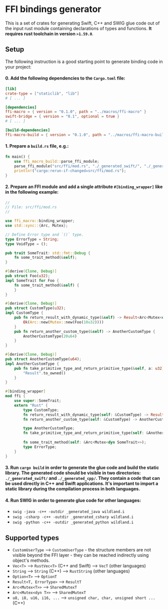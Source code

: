 # FFI bindings generator
This is a set of crates for generating Swift, C++ and SWIG glue code out of the input rust module containing declarations of types and functions. **It requires rust toolchain in version `>1.59.0`**.

## Setup
The following instruction is a good starting point to generate binding code in your project:

#### 0. Add the following dependencies to the `Cargo.toml` file:
```toml
[lib]
crate-type = ["staticlib", "lib"]
# [ ... ]

[dependencies]
ffi-macro = { version = "0.1.0", path = "../macros/ffi-macro" }
swift-bridge = { version = "0.1", optional = true }
# [ ... ]

[build-dependencies]
ffi-macro-build = { version = "0.1.0", path = "../macros/ffi-macro-build" }
```

#### 1. Prepare a `build.rs` file, e.g.:
```rust
fn main() {
    use ffi_macro_build::parse_ffi_module;
    parse_ffi_module("src/ffi/mod.rs", "./_generated_swift/", "./_generated_cpp/").unwrap();
    println!("cargo:rerun-if-changed=src/ffi/mod.rs");
}
```

#### 2. Prepare an FFI module and add a single attribute `#[binding_wrapper]` like in the following example:
```rust
//
// File: src/ffi/mod.rs
//

use ffi_macro::binding_wrapper;
use std::sync::{Arc, Mutex};

// Define Error type and `()` type.
type ErrorType = String;
type VoidType = ();

pub trait SomeTrait: std::fmt::Debug {
    fn some_trait_method(&self);
}

#[derive(Clone, Debug)]
pub struct Foo(u32);
impl SomeTrait for Foo {
    fn some_trait_method(&self) {
    }
}

#[derive(Clone, Debug)]
pub struct CustomType(u32);
impl CustomType {
    pub fn return_result_with_dynamic_type(&self) -> Result<Arc<Mutex<dyn SomeTrait>>, ErrorType> {
        Ok(Arc::new(Mutex::new(Foo(10u32))))
    }
    pub fn return_another_custom_type(&self) -> AnotherCustomType {
        AnotherCustomType(20u64)
    }
}

#[derive(Clone, Debug)]
pub struct AnotherCustomType(u64);
impl AnotherCustomType {
    pub fn take_primitive_type_and_return_primitive_type(&self, a: u32) -> String {
        "Result".to_owned()
    }
}

#[binding_wrapper]
mod ffi {
    use super::SomeTrait;
    extern "Rust" {
        type CustomType;
        fn return_result_with_dynamic_type(self: &CustomType) -> Result<Arc<Mutex<dyn SomeTrait>>>;
        fn return_another_custom_type(self: &CustomType) -> AnotherCustomType;

        type AnotherCustomType;
        fn take_primitive_type_and_return_primitive_type(self: &AnotherCustomType, a: u32) -> String;        
        
        fn some_trait_method(self: &Arc<Mutex<dyn SomeTrait>>);
        type ErrorType;
    }
}
```

#### 3. Run `cargo build` in order to generate the glue code and build the static library. The generated code should be visible in two directories: `./_generated_swift/` and `./_generated_cpp/`. They contain a code that can be used directly in C++ and Swift applications. It's important to import a static library during the compilation process in both languages.


#### 4. Run SWIG in order to generate glue code for other languages:
 - `swig -java -c++ -outdir _generated_java wildland.i`
 - `swig -csharp -c++ -outdir _generated_csharp wildland.i`
 - `swig -python -c++ -outdir _generated_python wildland.i`


## Supported types
- `CustomUserType` --> `CustomUserType` - the structure members are not visible beyond the FFI layer - they can be reached indirectly using object's methods.
- `Vec<T>` --> `RustVec<T>` (C++ and Swift) --> `VecT` (other languages)
- `String` --> `String` (C++) --> `RustString` (other languages)
- `Option<T>` --> `OptionT`
- `Result<T, ErrorType>` --> `ResultT`
- `Arc<Mutex<T>>` --> `SharedMutexT`
- `Arc<Mutex<dyn T>>` --> `SharedMutexT`
- `u8, i8, u16, i16, ...` --> `unsigned char, char, unsigned short ...` (C++)
